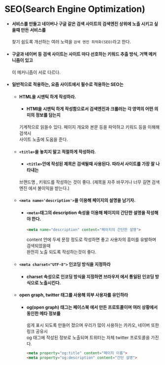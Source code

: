 # SEO(Search Engine Optimization)
  - #### 서비스를 만들고 네이버나 구글 같은 검색 사이트의 검색엔진 상위에 노출 시키고 싶을때 만든 서비스를  
    찾기 쉽도록 개선하는 여러 노력을 `검색 엔진 최적화(SEO)`라고 한다.
  - #### 구글과 네이버 등 검색 사이트는 사이트 마다 선호하는 키워드 추출 방식, 거맥 메커니즘이 있고  
    이 메커니즘이 서로 다르다.
  - #### 일반적으로 적용하는, 요즘 사이트에서 필수로 적용하는 SEO는
    - #### HTML을 시맨틱 하게 작성하라.
      - #### HTMl을 시맨틱 하게 작성함으로서 검색엔진과 크롤러는 각 영역의 어떤 의미의 정보를 담는지  
      기계적으로 읽을수 있다. 페이지 개요와 본문 등을 파악하고 키워드 등을 이해해 검색시    
      사이트 노출에 도움을 준다.
    - #### `<title>`을 놓치지 말고 적절하게 작성하라.
      - #### `<title>`안에 작성된 제목은 검색될때 사용된다. 따라서 사이트를 가장 잘 나타내는  
      브랜드명 , 키워드를 작성하는 것이 좋다. (제목을 자주 바꾸거나 너무 길면 검색엔진 에서 불이익을 받는다.)
    - #### `<meta name='description'>`을 이용해 페이지의 설명을 남기자.
      - #### `<meta>`태그의 description 속성을 이용해 페이지의 간단한 설명을 작성해야 한다.
        ```html
        <meta name="description" content="페이지의 간단한 설명">
        ```
        content 안에 두세 문장 정도로 작성하면 좋고 사용자의 흥미를 유발하며 검색되었을때  
      완전히 노출 되도록 작성하는것이 좋다.
    - #### `<meta charset="UTF-8">` 인코딩 방식을 지정하라
      - #### charset 속성으로 인코딩 방식을 지정하면 브라우저 에서 통일된 인코딩 방식으로 노출시킨다.
    - #### open graph, twitter 태그를 사용해 외부 사용자를 유인하라
      - #### og(open graph) 태그는 페이스북 에서 만든 프로토콜이며 여러 상황에서 동인한 메타 정보를    
        쉽게 표시 되도록 만들어 졌으며 우리가 많이 사용하는 카카오, 네이버 또한 링크 공유시  
        og 태그에 작성된 정보로 노출되며 트위터는 자체 twitter 프로토콜을 가진다.
        ```html
        <meta property="og:title" content="페이지 이름">
        <meta property="og:description" content="간단 설명">
        ```